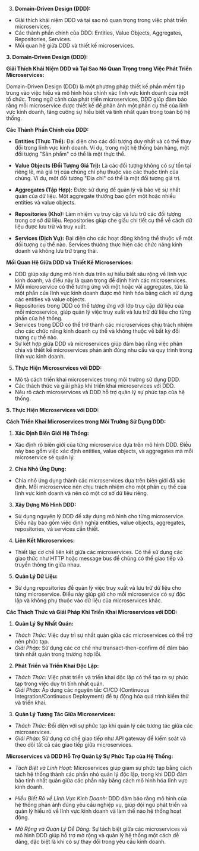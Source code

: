 



3. **Domain-Driven Design (DDD):**
- Giải thích khái niệm DDD và tại sao nó quan trọng trong việc phát triển microservices.
- Các thành phần chính của DDD: Entities, Value Objects, Aggregates, Repositories, Services.
- Mối quan hệ giữa DDD và thiết kế microservices.





**3. Domain-Driven Design (DDD):**

**Giải Thích Khái Niệm DDD và Tại Sao Nó Quan Trọng trong Việc Phát Triển Microservices:**

Domain-Driven Design (DDD) là một phương pháp thiết kế phần mềm tập trung vào việc hiểu và mô hình hóa chính xác lĩnh vực kinh doanh của một tổ chức. Trong ngữ cảnh của phát triển microservices, DDD giúp đảm bảo rằng mỗi microservice được thiết kế để phản ánh một phần cụ thể của lĩnh vực kinh doanh, tăng cường sự hiểu biết và tính nhất quán trong toàn bộ hệ thống.

**Các Thành Phần Chính của DDD:**

- **Entities (Thực Thể):** Đại diện cho các đối tượng duy nhất và có thể thay đổi trong lĩnh vực kinh doanh. Ví dụ, trong một hệ thống bán hàng, một đối tượng "Sản phẩm" có thể là một thực thể.

- **Value Objects (Đối Tượng Giá Trị):** Là các đối tượng không có sự tồn tại riêng lẻ, mà giá trị của chúng chỉ phụ thuộc vào các thuộc tính của chúng. Ví dụ, một đối tượng "Địa chỉ" có thể là một đối tượng giá trị.

- **Aggregates (Tập Hợp):** Được sử dụng để quản lý và bảo vệ sự nhất quán của dữ liệu. Một aggregate thường bao gồm một hoặc nhiều entities và value objects.

- **Repositories (Kho):** Làm nhiệm vụ truy cập và lưu trữ các đối tượng trong cơ sở dữ liệu. Repositories giúp che giấu chi tiết cụ thể về cách dữ liệu được lưu trữ và truy xuất.

- **Services (Dịch Vụ):** Đại diện cho các hoạt động không thể thuộc về một đối tượng cụ thể nào. Services thường thực hiện các chức năng kinh doanh và không lưu trữ trạng thái.

**Mối Quan Hệ Giữa DDD và Thiết Kế Microservices:**

- DDD giúp xây dựng mô hình dựa trên sự hiểu biết sâu rộng về lĩnh vực kinh doanh, và điều này là quan trọng để định hình các microservices.
- Mỗi microservice có thể tương ứng với một hoặc vài aggregates, tức là một phần của lĩnh vực kinh doanh được mô hình hóa bằng cách sử dụng các entities và value objects.
- Repositories trong DDD có thể tương ứng với lớp truy cập dữ liệu của mỗi microservice, giúp quản lý việc truy xuất và lưu trữ dữ liệu cho từng phần của hệ thống.
- Services trong DDD có thể trở thành các microservices chịu trách nhiệm cho các chức năng kinh doanh cụ thể và không thuộc về bất kỳ đối tượng cụ thể nào.
- Sự kết hợp giữa DDD và microservices giúp đảm bảo rằng việc phân chia và thiết kế microservices phản ánh đúng nhu cầu và quy trình trong lĩnh vực kinh doanh.








5. **Thực Hiện Microservices với DDD:**
- Mô tả cách triển khai microservices trong môi trường sử dụng DDD.
- Các thách thức và giải pháp khi triển khai microservices với DDD.
- Nêu rõ cách microservices và DDD hỗ trợ quản lý sự phức tạp của hệ thống.






**5. Thực Hiện Microservices với DDD:**

**Cách Triển Khai Microservices trong Môi Trường Sử Dụng DDD:**

1. **Xác Định Biên Giới Hệ Thống:**
- Xác định rõ biên giới của từng microservice dựa trên mô hình DDD. Điều này bao gồm việc xác định entities, value objects, và aggregates mà mỗi microservice sẽ quản lý.

2. **Chia Nhỏ Ứng Dụng:**
- Chia nhỏ ứng dụng thành các microservices dựa trên biên giới đã xác định. Mỗi microservice nên chịu trách nhiệm cho một phần cụ thể của lĩnh vực kinh doanh và nên có một cơ sở dữ liệu riêng.

3. **Xây Dựng Mô Hình DDD:**
- Sử dụng nguyên lý DDD để xây dựng mô hình cho từng microservice. Điều này bao gồm việc định nghĩa entities, value objects, aggregates, repositories, và services cần thiết.

4. **Liên Kết Microservices:**
- Thiết lập cơ chế liên kết giữa các microservices. Có thể sử dụng các giao thức như HTTP hoặc message bus để chúng có thể giao tiếp và truyền thông tin giữa nhau.

5. **Quản Lý Dữ Liệu:**
- Sử dụng repositories để quản lý việc truy xuất và lưu trữ dữ liệu cho từng microservice. Điều này giúp giữ cho mỗi microservice có sự độc lập và không phụ thuộc vào dữ liệu của microservices khác.

**Các Thách Thức và Giải Pháp Khi Triển Khai Microservices với DDD:**

1. **Quản Lý Sự Nhất Quán:**
- *Thách Thức:* Việc duy trì sự nhất quán giữa các microservices có thể trở nên phức tạp.
- *Giải Pháp:* Sử dụng các cơ chế như transact-then-confirm để đảm bảo tính nhất quán trong trường hợp lỗi.

2. **Phát Triển và Triển Khai Độc Lập:**
- *Thách Thức:* Việc phát triển và triển khai độc lập có thể tạo ra sự phức tạp trong việc duy trì tính nhất quán.
- *Giải Pháp:* Áp dụng các nguyên tắc CI/CD (Continuous Integration/Continuous Deployment) để tự động hóa quá trình kiểm thử và triển khai.

3. **Quản Lý Tương Tác Giữa Microservices:**
- *Thách Thức:* Đối diện với sự phức tạp khi quản lý các tương tác giữa các microservices.
- *Giải Pháp:* Sử dụng cơ chế giao tiếp như API gateway để kiểm soát và theo dõi tất cả các giao tiếp giữa microservices.

**Microservices và DDD Hỗ Trợ Quản Lý Sự Phức Tạp của Hệ Thống:**

- *Tách Biệt và Linh Hoạt:* Microservices giúp giảm sự phức tạp bằng cách tách hệ thống thành các phần nhỏ quản lý độc lập, trong khi DDD đảm bảo tính nhất quán giữa các phần này bằng cách mô hình hóa lĩnh vực kinh doanh.

- *Hiểu Biết Rõ về Lĩnh Vực Kinh Doanh:* DDD đảm bảo rằng mô hình của hệ thống phản ánh đúng yêu cầu nghiệp vụ, giúp đội ngũ phát triển và quản lý hiểu rõ về lĩnh vực kinh doanh và làm thế nào hệ thống hoạt động.

- *Mở Rộng và Quản Lý Dễ Dàng:* Sự tách biệt giữa các microservices và mô hình DDD giúp hỗ trợ mở rộng và quản lý hệ thống một cách dễ dàng, đặc biệt là khi có sự thay đổi trong yêu cầu kinh doanh.

